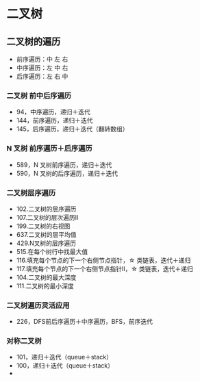 # 二叉树

## 二叉树的遍历

- 前序遍历：中 左 右
- 中序遍历：左 中 右
- 后序遍历：左 右 中


### 二叉树 前中后序遍历

- 94，中序遍历，递归＋迭代
- 144，前序遍历，递归＋迭代
- 145，后序遍历，递归＋迭代（翻转数组）

### N 叉树 前序遍历＋后序遍历

- 589，N 叉树前序遍历，递归＋迭代
- 590，N 叉树的后序遍历，递归＋迭代

### 二叉树层序遍历

- 102.二叉树的层序遍历
- 107.二叉树的层次遍历II
- 199.二叉树的右视图
- 637.二叉树的层平均值
- 429.N叉树的层序遍历
- 515.在每个树行中找最大值
- 116.填充每个节点的下一个右侧节点指针，☆ 类链表，迭代＋递归
- 117.填充每个节点的下一个右侧节点指针II，☆ 类链表，迭代＋递归
- 104.二叉树的最大深度
- 111.二叉树的最小深度

### 二叉树遍历灵活应用

- 226，DFS前后序遍历＋中序遍历，BFS，前序迭代 

### 对称二叉树

- 101，递归＋迭代（queue＋stack）
- 100，递归＋迭代（queue＋stack）
- 



